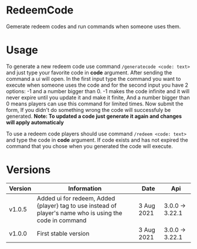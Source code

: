 # RedeemCode
Gemerate redeem codes and run commands when someone uses them.

# Usage
To generate a new redeem code use command `/generatecode <code: text>` and just type your favorite code in **code** argument.
After sending the command a ui will open. In the first input type the command you want to execute when someone uses the code and for the second input you have 2 options: -1 and a number bigger than 0. -1 makes the code infinite and it will never expire until you update it and make it finite, And a number bigger than 0 means players can use this command for limited times.
Now submit the form, If you didn't do something wrong the code will successfuly be generated.
**Note: To updated a code just generate it again and changes will apply automaticaly**

To use a redeem code players should use command `/redeem <code: text>` and type the code in **code** argument.
If code exists and has not expired the command that you chose when you generated the code will execute.

# Versions
Version | Information | Date | Api
------- | ----------- | ---- | ---
v1.0.5 | Added ui for redeem, Added {player} tag to use instead of player's name who is using the code in command | 3 Aug 2021 | 3.0.0 -> 3.22.1
v1.0.0 | First stable version | 3 Aug 2021 | 3.0.0 -> 3.22.1
